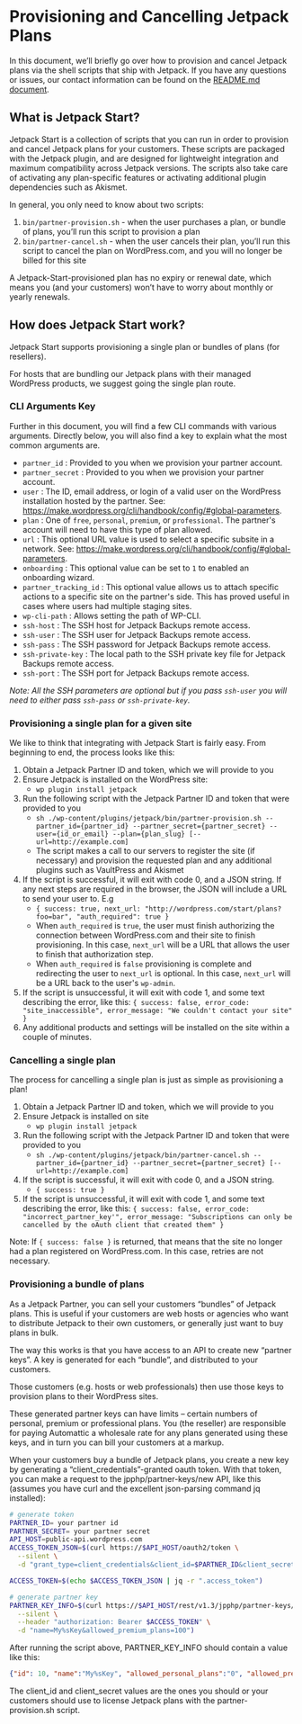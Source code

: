 # Provisioning and Cancelling Jetpack Plans

In this document, we’ll briefly go over how to provision and cancel Jetpack plans via the shell scripts that ship with Jetpack. If you have any questions or issues, our contact information can be found on the [README.md document](../README.md).

## What is Jetpack Start?

Jetpack Start is a collection of scripts that you can run in order to provision and cancel Jetpack plans for your customers. These scripts are packaged with the Jetpack plugin, and are designed for lightweight integration and maximum compatibility across Jetpack versions. The scripts also take care of activating any plan-specific features or activating additional plugin dependencies such as Akismet.

In general, you only need to know about two scripts:

1. `bin/partner-provision.sh` - when the user purchases a plan, or bundle of plans, you’ll run this script to provision a plan
2. `bin/partner-cancel.sh` - when the user cancels their plan, you’ll run this script to cancel the plan on WordPress.com, and you will no longer be billed for this site

A Jetpack-Start-provisioned plan has no expiry or renewal date, which means you (and your customers) won’t have to worry about monthly or yearly renewals.

## How does Jetpack Start work?

Jetpack Start supports provisioning a single plan or bundles of plans (for resellers).

For hosts that are bundling our Jetpack plans with their managed WordPress products, we suggest going the single plan route.

### CLI Arguments Key

Further in this document, you will find a few CLI commands with various arguments. Directly below, you will also find a key to explain what the most common arguments are.

- `partner_id`            : Provided to you when we provision your partner account.
- `partner_secret`        : Provided to you when we provision your partner account.
- `user`                  : The ID, email address, or login of a valid user on the WordPress installation hosted by the partner. See: https://make.wordpress.org/cli/handbook/config/#global-parameters.
- `plan`                  : One of `free`, `personal`, `premium`, or `professional`. The partner's account will need to have this type of plan allowed.
- `url`                   : This optional URL value is used to select a specific subsite in a network. See: https://make.wordpress.org/cli/handbook/config/#global-parameters.
- `onboarding`            : This optional value can be set to `1` to enabled an onboarding wizard.
- `partner_tracking_id`   : This optional value allows us to attach specific actions to a specific site on the partner's side. This has proved useful in cases where users had multiple staging sites.
- `wp-cli-path`           : Allows setting the path of WP-CLI.
- `ssh-host`              : The SSH host for Jetpack Backups remote access.
- `ssh-user`              : The SSH user for Jetpack Backups remote access.
- `ssh-pass`              : The SSH password for Jetpack Backups remote access.
- `ssh-private-key`       : The local path to the SSH private key file for Jetpack Backups remote access.
- `ssh-port`              : The SSH port for Jetpack Backups remote access.

_Note: All the SSH parameters are optional but if you pass `ssh-user` you will need to either pass `ssh-pass` or `ssh-private-key`._

### Provisioning a single plan for a given site

We like to think that integrating with Jetpack Start is fairly easy. From beginning to end, the process looks like this:

1. Obtain a Jetpack Partner ID and token, which we will provide to you
2. Ensure Jetpack is installed on the WordPress site:
    - `wp plugin install jetpack`
3. Run the following script with the Jetpack Partner ID and token that were provided to you
    - `sh ./wp-content/plugins/jetpack/bin/partner-provision.sh --partner_id={partner_id} --partner_secret={partner_secret} --user={id_or_email} --plan={plan_slug} [--url=http://example.com]`
    - The script makes a call to our servers to register the site (if necessary) and provision the requested plan and any additional plugins such as VaultPress and Akismet
4. If the script is successful, it will exit with code 0, and a JSON string. If any next steps are required in the browser, the JSON will include a URL to send your user to. E.g
    - `{ success: true, next_url: "http://wordpress.com/start/plans?foo=bar", "auth_required": true }`
    - When `auth_required` is `true`, the user must finish authorizing the connection between WordPress.com and their site to finish provisioning. In this case, `next_url` will be a URL that allows the user to finish that authorization step.
    - When `auth_required` is `false` provisioning is complete and redirecting the user to `next_url` is optional. In this case, `next_url` will be a URL back to the user's `wp-admin`.
5. If the script is unsuccessful, it will exit with code 1, and some text describing the error, like this:
    `{ success: false, error_code: "site_inaccessible", error_message: "We couldn't contact your site" }`
6. Any additional products and settings will be installed on the site within a couple of minutes.

### Cancelling a single plan

The process for cancelling a single plan is just as simple as provisioning a plan!

1. Obtain a Jetpack Partner ID and token, which we will provide to you
2. Ensure Jetpack is installed on site
    - `wp plugin install jetpack`
3. Run the following script with the Jetpack Partner ID and token that were provided to you
    - `sh ./wp-content/plugins/jetpack/bin/partner-cancel.sh --partner_id={partner_id} --partner_secret={partner_secret} [--url=http://example.com]`
4. If the script is successful, it will exit with code 0, and a JSON string.
    - `{ success: true }`
5. If the script is unsuccessful, it will exit with code 1, and some text describing the error, like this:
    `{ success: false, error_code: "incorrect_partner_key'", error_message: "Subscriptions can only be cancelled by the oAuth client that created them" }`

Note: If `{ success: false }` is returned, that means that the site no longer had a plan registered on WordPress.com. In this case, retries are not necessary.

### Provisioning a bundle of plans

As a Jetpack Partner, you can sell your customers “bundles” of Jetpack plans. This is useful if your customers are web hosts or agencies who want to distribute Jetpack to their own customers, or generally just want to buy plans in bulk.

The way this works is that you have access to an API to create new “partner keys”. A key is generated for each “bundle”, and distributed to your customers.

Those customers (e.g. hosts or web professionals) then use those keys to provision plans to their WordPress sites.

These generated partner keys can have limits – certain numbers of personal, premium or professional plans. You (the reseller) are responsible for paying Automattic a wholesale rate for any plans generated using these keys, and in turn you can bill your customers at a markup.

When your customers buy a bundle of Jetpack plans, you create a new key by generating a “client_credentials”-granted oauth token. With that token, you can make a request to the jpphp/partner-keys/new API, like this (assumes you have curl and the excellent json-parsing command jq installed):

```bash
# generate token
PARTNER_ID= your partner id
PARTNER_SECRET= your partner secret
API_HOST=public-api.wordpress.com
ACCESS_TOKEN_JSON=$(curl https://$API_HOST/oauth2/token \
  --silent \
  -d "grant_type=client_credentials&client_id=$PARTNER_ID&client_secret=$PARTNER_SECRET&scope=jetpack-partner")

ACCESS_TOKEN=$(echo $ACCESS_TOKEN_JSON | jq -r ".access_token")

# generate partner key
PARTNER_KEY_INFO=$(curl https://$API_HOST/rest/v1.3/jpphp/partner-keys/new \
  --silent \
  --header "authorization: Bearer $ACCESS_TOKEN" \
  -d "name=My%sKey&allowed_premium_plans=100")
```

After running the script above, PARTNER_KEY_INFO should contain a value like this:

```json
{"id": 10, "name":"My%sKey", "allowed_personal_plans":"0", "allowed_premium_plans":"100", "allowed_professional_plans":"0", "notes":null,"client_id":"12345","client_secret":"ab34fd21,,,"}
```

The client_id and client_secret values are the ones you should or your customers should use to license Jetpack plans with the partner-provision.sh script.
